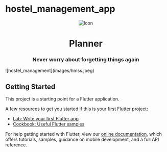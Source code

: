 # hostel_management_app
<div align="center">
  <span align="center"> <img width="80" height="80" class="center" src="[https://github.com/alainm23/planner/blob/master/data/icons/128/com.github.alainm23.planner.svg](https://pixlok.com/wp-content/uploads/2021/05/flutter-logo-768x768.jpg)" alt="Icon"></span>
  <h1 align="center">Planner</h1>
  <h3 align="center">Never worry about forgetting things again</h3>
</div>
![hostel_management](images/hmss.jpeg)

## Getting Started

This project is a starting point for a Flutter application.

A few resources to get you started if this is your first Flutter project:

- [Lab: Write your first Flutter app](https://flutter.dev/docs/get-started/codelab)
- [Cookbook: Useful Flutter samples](https://flutter.dev/docs/cookbook)

For help getting started with Flutter, view our
[online documentation](https://flutter.dev/docs), which offers tutorials,
samples, guidance on mobile development, and a full API reference.
